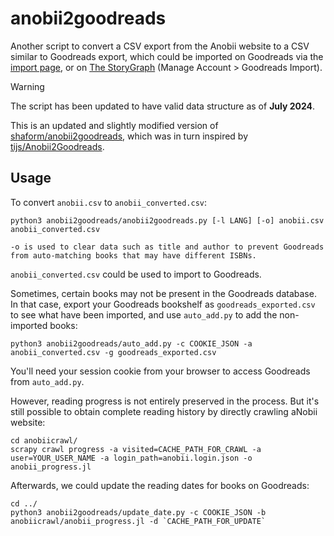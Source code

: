# anobii2goodreads

Another script to convert a CSV export from the Anobii website
to a CSV similar to Goodreads export, which could be imported on Goodreads via
the [import page](http://www.goodreads.com/review/import), or on [The StoryGraph](https://www.thestorygraph.com/) (Manage Account > Goodreads Import).

> [!WARNING]
> The script has been updated to have valid data structure as of **July 2024**.

This is an updated and slightly modified version of [shaform/anobii2goodreads](https://github.com/shaform/anobii2goodreads),
which was in turn inspired by [tijs/Anobii2Goodreads](https://github.com/tijs/Anobii2Goodreads).

## Usage

To convert `anobii.csv` to `anobii_converted.csv`:

    python3 anobii2goodreads/anobii2goodreads.py [-l LANG] [-o] anobii.csv anobii_converted.csv

    -o is used to clear data such as title and author to prevent Goodreads from auto-matching books that may have different ISBNs.

`anobii_converted.csv` could be used to import to Goodreads.

Sometimes, certain books may not be present in the Goodreads database. In that case, export your Goodreads bookshelf as `goodreads_exported.csv` to see what have been imported, and use `auto_add.py` to add the non-imported books:

    python3 anobii2goodreads/auto_add.py -c COOKIE_JSON -a anobii_converted.csv -g goodreads_exported.csv

You'll need your session cookie from your browser to access Goodreads from `auto_add.py`.

However, reading progress is not entirely preserved in the process. But it's still possible to obtain complete reading history by directly crawling aNobii website:

    cd anobiicrawl/
    scrapy crawl progress -a visited=CACHE_PATH_FOR_CRAWL -a user=YOUR_USER_NAME -a login_path=anobii.login.json -o anobii_progress.jl

Afterwards, we could update the reading dates for books on Goodreads:

    cd ../
    python3 anobii2goodreads/update_date.py -c COOKIE_JSON -b anobiicrawl/anobii_progress.jl -d `CACHE_PATH_FOR_UPDATE`
